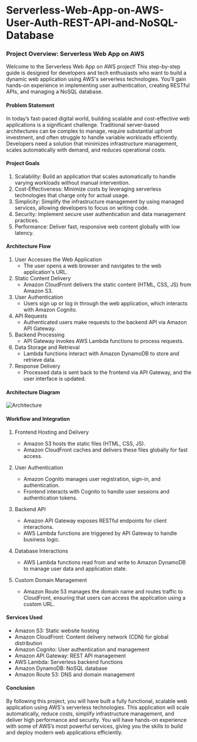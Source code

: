 # Serverless-Web-App-on-AWS-User-Auth-REST-API-and-NoSQL-Database
### Project Overview: Serverless Web App on AWS

Welcome to the Serverless Web App on AWS project! This step-by-step guide is designed for developers and tech enthusiasts who want to build a dynamic web application using AWS's serverless technologies. You'll gain hands-on experience in implementing user authentication, creating RESTful APIs, and managing a NoSQL database.

#### Problem Statement

In today’s fast-paced digital world, building scalable and cost-effective web applications is a significant challenge. Traditional server-based architectures can be complex to manage, require substantial upfront investment, and often struggle to handle variable workloads efficiently. Developers need a solution that minimizes infrastructure management, scales automatically with demand, and reduces operational costs.

#### Project Goals

1. Scalability: Build an application that scales automatically to handle varying workloads without manual intervention.
2. Cost-Effectiveness: Minimize costs by leveraging serverless technologies that charge only for actual usage.
3. Simplicity: Simplify the infrastructure management by using managed services, allowing developers to focus on writing code.
4. Security: Implement secure user authentication and data management practices.
5. Performance: Deliver fast, responsive web content globally with low latency.

#### Architecture Flow

1. User Accesses the Web Application
   - The user opens a web browser and navigates to the web application's URL.
2. Static Content Delivery
   - Amazon CloudFront delivers the static content (HTML, CSS, JS) from Amazon S3.
3. User Authentication
   - Users sign up or log in through the web application, which interacts with Amazon Cognito.
4. API Requests
   - Authenticated users make requests to the backend API via Amazon API Gateway.
5. Backend Processing
   - API Gateway invokes AWS Lambda functions to process requests.
6. Data Storage and Retrieval
   - Lambda functions interact with Amazon DynamoDB to store and retrieve data.
7. Response Delivery
   - Processed data is sent back to the frontend via API Gateway, and the user interface is updated.

#### Architecture Diagram

![Architecture](https://github.com/ChinmaySwaroop21/Serverless-Web-App-on-AWS-User-Auth-REST-API-and-NoSQL-Database/assets/172518102/4b820547-c403-4fa3-8471-464f59319853)

#### Workflow and Integration

1. Frontend Hosting and Delivery
   - Amazon S3 hosts the static files (HTML, CSS, JS).
   - Amazon CloudFront caches and delivers these files globally for fast access.
   
2. User Authentication
   - Amazon Cognito manages user registration, sign-in, and authentication.
   - Frontend interacts with Cognito to handle user sessions and authentication tokens.

3. Backend API
   - Amazon API Gateway exposes RESTful endpoints for client interactions.
   - AWS Lambda functions are triggered by API Gateway to handle business logic.
   
4. Database Interactions
   - AWS Lambda functions read from and write to Amazon DynamoDB to manage user data and application state.

5. Custom Domain Management
   - Amazon Route 53 manages the domain name and routes traffic to CloudFront, ensuring that users can access the application using a custom URL.

#### Services Used

- Amazon S3: Static website hosting
- Amazon CloudFront: Content delivery network (CDN) for global distribution
- Amazon Cognito: User authentication and management
- Amazon API Gateway: REST API management
- AWS Lambda: Serverless backend functions
- Amazon DynamoDB: NoSQL database
- Amazon Route 53: DNS and domain management

#### Conclusion

By following this project, you will have built a fully functional, scalable web application using AWS's serverless technologies. This application will scale automatically, reduce costs, simplify infrastructure management, and deliver high performance and security. You will have hands-on experience with some of AWS’s most powerful services, giving you the skills to build and deploy modern web applications efficiently.

